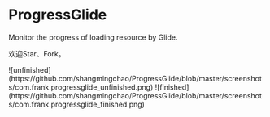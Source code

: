 # ProgressGlide
Monitor the progress of loading resource by Glide.
<p>欢迎Star、Fork。</p>
![unfinished](https://github.com/shangmingchao/ProgressGlide/blob/master/screenshots/com.frank.progressglide_unfinished.png)
![finished](https://github.com/shangmingchao/ProgressGlide/blob/master/screenshots/com.frank.progressglide_finished.png)
